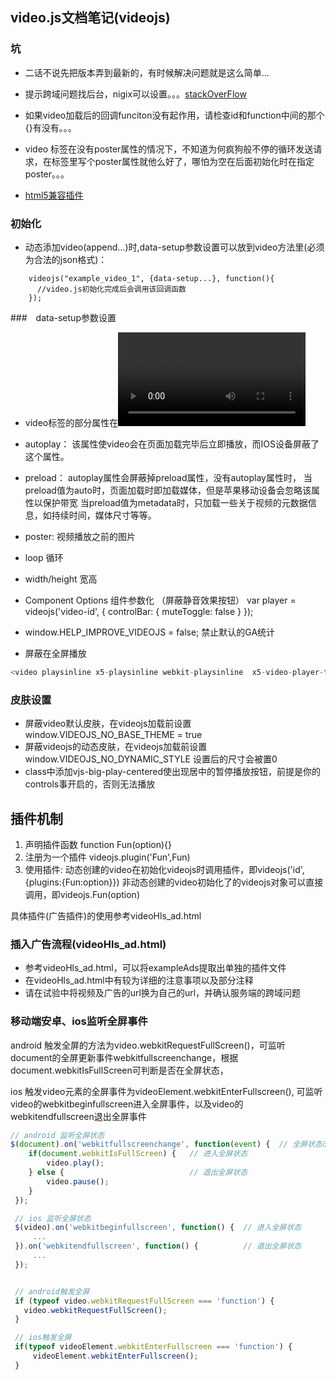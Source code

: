
## video.js文档笔记(videojs)

### 坑

- 二话不说先把版本弄到最新的，有时候解决问题就是这么简单...

- 提示跨域问题找后台，nigix可以设置。。。[stackOverFlow](http://stackoverflow.com/questions/10636611/how-does-access-control-allow-origin-header-work)

- 如果video加载后的回调funciton没有起作用，请检查id和function中间的那个{}有没有。。。

- video 标签在没有poster属性的情况下，不知道为何疯狗般不停的循环发送请求，在标签里写个poster属性就他么好了，哪怕为空在后面初始化时在指定poster。。。

- [html5兼容插件](https://github.com/etianen/html5media)

### 初始化

- 动态添加video(append...)时,data-setup参数设置可以放到video方法里(必须为合法的json格式)：

```
	videojs("example_video_1", {data-setup...}, function(){
	  //video.js初始化完成后会调用该回调函数
	});
```

###　data-setup参数设置

- video标签的部分属性在<video>中出现即为true，而不是显示的设置 ”属性“=true，而在video.js中设置data-setup中为后者。

- autoplay：
	该属性使video会在页面加载完毕后立即播放，而IOS设备屏蔽了这个属性。

- preload：
	autoplay属性会屏蔽掉preload属性，没有autoplay属性时，
	当preload值为auto时，页面加载时即加载媒体，但是苹果移动设备会忽略该属性以保护带宽
	当preload值为metadata时，只加载一些关于视频的元数据信息，如持续时间，媒体尺寸等等。

- poster:
	视频播放之前的图片

- loop
	循环

- width/height 
	宽高

- Component Options 组件参数化
	（屏蔽静音效果按钮）
	var player = videojs('video-id', {
	  controlBar: {
	    muteToggle: false
	  }
	});
- window.HELP_IMPROVE_VIDEOJS = false; 禁止默认的GA统计

- 屏蔽在全屏播放

```javascript
<video playsinline x5-playsinline webkit-playsinline  x5-video-player-type="h5" x5-video-player-fullscreen="true" x5-video-orientation/>
```

### 皮肤设置
- 屏蔽video默认皮肤，在videojs加载前设置 window.VIDEOJS_NO_BASE_THEME = true 
- 屏蔽videojs的动态皮肤，在videojs加载前设置window.VIDEOJS_NO_DYNAMIC_STYLE  设置后的尺寸会被置0
- class中添加vjs-big-play-centered使出现居中的暂停播放按钮，前提是你的controls事开启的，否则无法播放

## 插件机制
1. 声明插件函数 function Fun(option){}
2. 注册为一个插件 videojs.plugin('Fun',Fun)
3. 使用插件:
	动态创建的video在初始化videojs时调用插件，即videojs('id',{plugins:{Fun:option}})
	非动态创建的video初始化了的videojs对象可以直接调用，即videojs.Fun(option)

具体插件(广告插件)的使用参考videoHls_ad.html

### 插入广告流程(videoHls_ad.html)
- 参考videoHls_ad.html，可以将exampleAds提取出单独的插件文件
- 在videoHls_ad.html中有较为详细的注意事项以及部分注释
- 请在试验中将视频及广告的url换为自己的url，并确认服务端的跨域问题

### 移动端安卓、ios监听全屏事件
android 触发全屏的方法为video.webkitRequestFullScreen()，可监听document的全屏更新事件webkitfullscreenchange，根据document.webkitIsFullScreen可判断是否在全屏状态，

ios 触发video元素的全屏事件为videoElement.webkitEnterFullscreen(), 可监听video的webkitbeginfullscreen进入全屏事件，以及video的webkitendfullscreen退出全屏事件

```javascript
// android 监听全屏状态
$(document).on('webkitfullscreenchange', function(event) {	// 全屏状态改变
    if(document.webkitIsFullScreen) {	// 进入全屏状态
        video.play();
    } else {							// 退出全屏状态
        video.pause();
    }
 });

 // ios 监听全屏状态
 $(video).on('webkitbeginfullscreen', function() {	// 进入全屏状态
     ...
 }).on('webkitendfullscreen', function() {			// 退出全屏状态
     ...
 });


 // android触发全屏
 if (typeof video.webkitRequestFullScreen === 'function') {
   video.webkitRequestFullScreen();
 } 

 // ios触发全屏
 if(typeof videoElement.webkitEnterFullscreen === 'function') {
     videoElement.webkitEnterFullscreen();
 }
```
